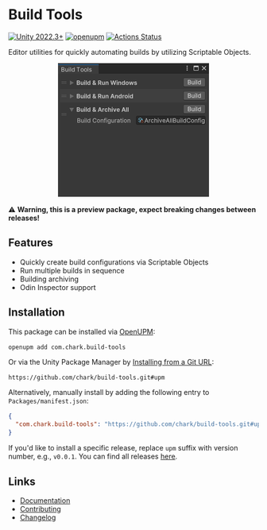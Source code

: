 # Build Tools

[![Unity 2022.3+](https://img.shields.io/badge/unity-2022.3%2B-blue.svg)](https://unity3d.com/get-unity/download)
[![openupm](https://img.shields.io/npm/v/com.chark.build-tools?label=openupm&registry_uri=https://package.openupm.com)](https://openupm.com/packages/com.chark.build-tools/)
[![Actions Status](https://github.com/chark/build-tools/workflows/CI/badge.svg)](https://github.com/chark/build-tools/actions)

Editor utilities for quickly automating builds by utilizing Scriptable Objects.

<p align="center">
  <img src="screenshot.png"/>
</p>

:warning: **Warning, this is a preview package, expect breaking changes between releases!**

## Features

- Quickly create build configurations via Scriptable Objects
- Run multiple builds in sequence
- Building archiving
- Odin Inspector support

## Installation

This package can be installed via [OpenUPM](https://openupm.com/packages/com.chark.build-tools):
```text
openupm add com.chark.build-tools
```

Or via the Unity Package Manager by [Installing from a Git URL](https://docs.unity3d.com/Manual/upm-ui-giturl.html):

```text
https://github.com/chark/build-tools.git#upm
```

Alternatively, manually install by adding the following entry to `Packages/manifest.json`:
```json
{
  "com.chark.build-tools": "https://github.com/chark/build-tools.git#upm"
}
```

If you'd like to install a specific release, replace `upm` suffix with version number, e.g., `v0.0.1`. You can find all releases [here](https://github.com/chark/build-tools/releases).

## Links

- [Documentation](../Packages/com.chark.build-tools/Documentation~/README.md)
- [Contributing](CONTRIBUTING.md)
- [Changelog](../Packages/com.chark.build-tools/CHANGELOG.md)
